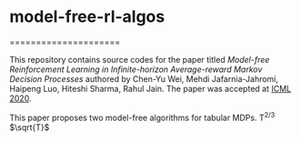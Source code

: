 # model-free-rl-algos
=====================

This repository contains source codes for the paper titled _Model-free Reinforcement Learning in Infinite-horizon Average-reward Markov Decision Processes_ authored by
Chen-Yu Wei, Mehdi Jafarnia-Jahromi, Haipeng Luo, Hiteshi Sharma, Rahul Jain. 
The paper was accepted at [ICML 2020](https://icml.cc/Conferences/2020).

This paper proposes two model-free algorithms for tabular MDPs. T<sup>2/3</sup> $\sqrt{T}$
